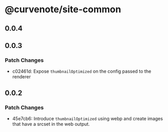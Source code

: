# @curvenote/site-common

## 0.0.4

## 0.0.3

### Patch Changes

- c02461d: Expose `thumbnailOptimized` on the config passed to the renderer

## 0.0.2

### Patch Changes

- 45e7cb6: Introduce `thumbnailOptimized` using webp and create images that have a srcset in the web output.
